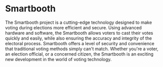 # Smartbooth
The Smartbooth project is a cutting-edge technology designed to make voting during elections more efficient and secure. Using advanced hardware and software, the Smartbooth allows voters to cast their votes quickly and easily, while also ensuring the accuracy and integrity of the electoral process.
Smartbooth offers a level of security and convenience that traditional voting methods simply can't match. Whether you're a voter, an election official, or a concerned citizen, the Smartbooth is an exciting new development in the world of voting technology.
